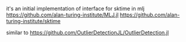it's an initial implementation of interface for sktime in mlj
https://github.com/alan-turing-institute/MLJ.jl
https://github.com/alan-turing-institute/sktime

similar to https://github.com/OutlierDetectionJL/OutlierDetection.jl

